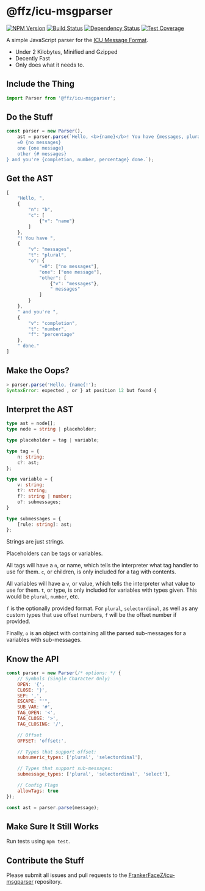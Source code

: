 # @ffz/icu-msgparser

[![NPM Version](https://img.shields.io/npm/v/@ffz/icu-msgparser.svg?style=flat)](https://npmjs.org/package/@ffz/icu-msgparser)
[![Build Status](https://img.shields.io/circleci/project/github/FrankerFaceZ/icu-msgparser.svg?style=flat)](https://circleci.com/gh/frankerfacez/icu-msgparser)
[![Dependency Status](https://img.shields.io/david/frankerfacez/icu-msgparser.svg?style=flat)](https://david-dm.org/frankerfacez/icu-msgparser)
[![Test Coverage](https://coveralls.io/repos/github/FrankerFaceZ/icu-msgparser/badge.svg?branch=master)](https://coveralls.io/github/FrankerFaceZ/icu-msgparser?branch=master)

A simple JavaScript parser for the [ICU Message Format](http://userguide.icu-project.org/formatparse/messages).

-   Under 2 Kilobytes, Minified and Gzipped
-   Decently Fast
-   Only does what it needs to.


## Include the Thing

```javascript
import Parser from '@ffz/icu-msgparser';
```


## Do the Stuff

```javascript
const parser = new Parser(),
    ast = parser.parse(`Hello, <b>{name}</b>! You have {messages, plural,
    =0 {no messages}
    one {one message}
    other {# messages}
} and you're {completion, number, percentage} done.`);
```


## Get the AST

```javascript
[
    "Hello, ",
    {
        "n": "b",
        "c": [
            {"v": "name"}
        ]
    },
    "! You have ",
    {
        "v": "messages",
        "t": "plural",
        "o": {
            "=0": ["no messages"],
            "one": ["one message"],
            "other": [
                {"v": "messages"},
                " messages"
            ]
        }
    },
    " and you're ",
    {
        "v": "completion",
        "t": "number",
        "f": "percentage"
    },
    " done."
]
```


## Make the Oops?

```javascript
> parser.parse('Hello, {name{!');
SyntaxError: expected , or } at position 12 but found {
```


## Interpret the AST

```typescript
type ast = node[];
type node = string | placeholder;

type placeholder = tag | variable;

type tag = {
    n: string;
    c?: ast;
};

type variable = {
    v: string;
    t?: string;
    f?: string | number;
    o?: submessages;
}

type submessages = {
    [rule: string]: ast;
};
```

Strings are just strings.

Placeholders can be tags or variables.

All tags will have a `n`, or name, which tells the interpreter what tag
handler to use for them. `c`, or children, is only included for a tag with
contents.

All variables will have a `v`, or value, which tells the interpreter what
value to use for them. `t`, or type, is only included for variables with
types given. This would be `plural`, `number`, etc.

`f` is the optionally provided format. For `plural`, `selectordinal`, as well
as any custom types that use offset numbers, `f` will be the offset number
if provided.

Finally, `o` is an object with containing all the parsed sub-messages for a
variables with sub-messages.


## Know the API

```javascript
const parser = new Parser(/* options: */ {
    // Symbols (Single Character Only)
    OPEN: '{',
    CLOSE: '}',
    SEP: ',',
    ESCAPE: "'",
    SUB_VAR: '#',
    TAG_OPEN: '<',
    TAG_CLOSE: '>',
    TAG_CLOSING: '/',

    // Offset
    OFFSET: 'offset:',

    // Types that support offset:
    subnumeric_types: ['plural', 'selectordinal'],

    // Types that support sub-messages:
    submessage_types: ['plural', 'selectordinal', 'select'],

    // Config Flags
    allowTags: true
});

const ast = parser.parse(message);
```


## Make Sure It Still Works

Run tests using `npm test`.


## Contribute the Stuff

Please submit all issues and pull requests to the [FrankerFaceZ/icu-msgparser](https://github.com/frankerfacez/icu-msgparser) repository.
